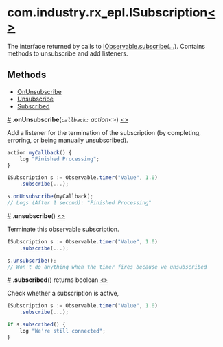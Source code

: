 # <a name="isubscription"></a>com.industry.rx_epl.ISubscription[<>](/src/rx/interfaces/ISubscription.mon)
The interface returned by calls to [IObservable.subscribe(...)](IObservable.md#subscribe). Contains methods to unsubscribe and add listeners.

## Methods
- [OnUnsubscribe](#onunsubscribe)
- [Unsubscribe](#unsubscribe)
- [Subscribed](#subscribed)

<a name="onunsubscribe" href="#onunsubscribe">#</a> .**onUnsubscribe**(*`callback:` action<>*) [<>](/src/rx/objects/Subscription.mon  "Source")

Add a listener for the termination of the subscription (by completing, erroring, or being manually unsubscribed).

```javascript
action myCallback() {
	log "Finished Processing";
}

ISubscription s := Observable.timer("Value", 1.0)
	.subscribe(...);

s.onUnsubscribe(myCallback);
// Logs (After 1 second): "Finished Processing"
```

<a name="unsubscribe" href="#unsubscribe">#</a> .**unsubscribe**() [<>](/src/rx/objects/Subscription.mon  "Source")

Terminate this observable subscription.

```javascript
ISubscription s := Observable.timer("Value", 1.0)
	.subscribe(...);

s.unsubscribe();
// Won't do anything when the timer fires because we unsubscribed
```

<a name="subscribed" href="#subscribed">#</a> .**subscribed**() returns boolean [<>](/src/rx/objects/Subscription.mon  "Source")

Check whether a subscription is active,

```javascript
ISubscription s := Observable.timer("Value", 1.0)
	.subscribe(...);

if s.subscribed() {
	log "We're still connected";
}
```
